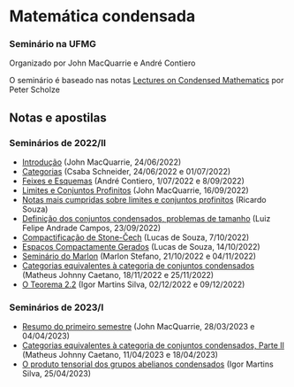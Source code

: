 # Matemática condensada
### Seminário na UFMG

Organizado por John MacQuarrie e André Contiero

O seminário é baseado nas notas [Lectures on Condensed Mathematics](https://www.math.uni-bonn.de/people/scholze/Condensed.pdf) por Peter Scholze

## Notas e apostilas 

### Seminários de 2022/II

- [Introdução](PDF/intro.pdf) (John MacQuarrie, 24/06/2022)
- [Categorias](PDF/categories.pdf) (Csaba Schneider, 24/06/2022 e 01/07/2022)
- [Feixes e Esquemas](PDF/esquemasefeixes_condensados.pdf) (André Contiero, 1/07/2022 e 8/09/2022)
- [Limites e Conjuntos Profinitos](PDF/seminariolimites.pdf) (John MacQuarrie, 16/09/2022)
- [Notas mais cumpridas sobre limites e conjuntos profinitos](PDF/notaslimitesricardo.pdf) (Ricardo Souza)
- [Definição dos conjuntos condensados, problemas de tamanho](PDF/Condensed_Category.pdf) (Luiz Felipe Andrade Campos, 23/09/2022)
- [Compactificação de Stone-Čech](PDF/compactificacao.pdf) (Lucas de Souza, 7/10/2022)
- [Espaços Compactamente Gerados](PDF/comp_gerados.pdf) (Lucas de Souza, 14/10/2022)
- [Seminário do Marlon](PDF/marlon.pdf) (Marlon Stefano, 21/10/2022 e 04/11/2022)
- [Categorias equivalentes à categoria de conjuntos condensados](PDF/Categorias_equivalentes___categoria_de_conjuntos_condensados.pdf) (Matheus Johnny Caetano, 18/11/2022 e 25/11/2022)
- [O Teorema 2.2](PDF/teorema2.2.pdf) (Igor Martins Silva, 02/12/2022 e 09/12/2022)

### Seminários de 2023/I

- [Resumo do primeiro semestre](PDF/ResumoDeSemestre1.pdf) (John MacQuarrie, 28/03/2023 e 04/04/2023)
- [Categorias equivalentes à categoria de conjuntos condensados, Parte II](PDF/matheus.pdf) (Matheus Johnny Caetano, 11/04/2023 e 18/04/2023)
- [O produto tensorial dos grupos abelianos condensados](PDF/prodTensHom.pdf) (Igor Martins Silva, 25/04/2023)

